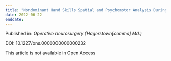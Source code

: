```yaml
---
title: "Nondominant Hand Skills Spatial and Psychomotor Analysis During a Complex Virtual Reality Neurosurgical Task-A Case Series Study."
date: 2022-06-22
enddate:
---
```


Published in: *Operative neurosurgery (Hagerstown[comma] Md.)*

DOI: 10.1227/ons.0000000000000232

This article is not available in Open Access


